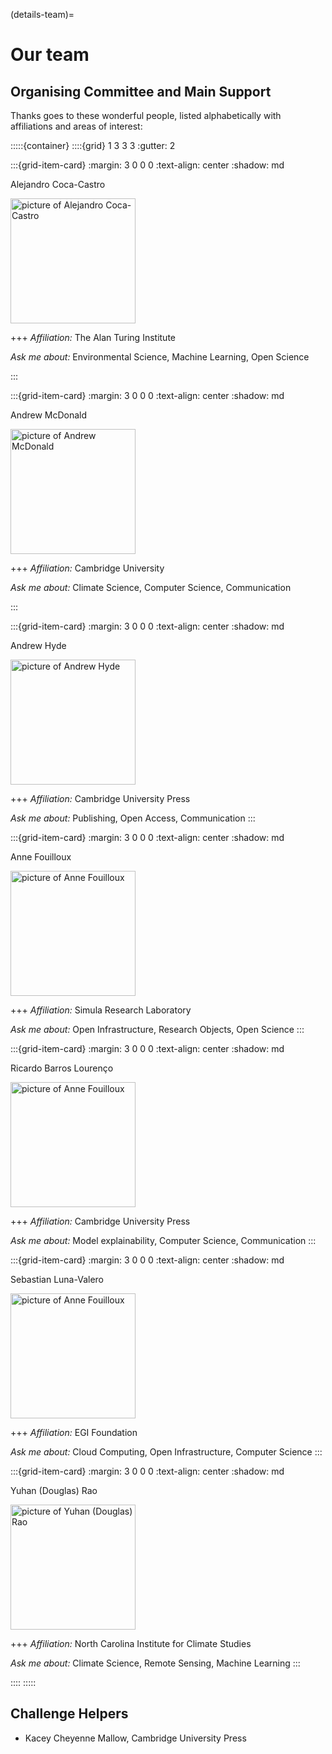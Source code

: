 (details-team)=

# Our team

## Organising Committee and Main Support

Thanks goes to these wonderful people, listed alphabetically with affiliations and areas of interest:

:::::{container}
::::{grid} 1 3 3 3
:gutter: 2

:::{grid-item-card} 
:margin: 3 0 0 0
:text-align: center
:shadow: md

Alejandro Coca-Castro

<img src="https://avatars.githubusercontent.com/u/13321552?v=4?s=100" alt="picture of Alejandro Coca-Castro" width="200" height="200">

+++
*Affiliation:* The Alan Turing Institute

*Ask me about:* Environmental Science, Machine Learning, Open Science

:::

:::{grid-item-card} 
:margin: 3 0 0 0
:text-align: center
:shadow: md

Andrew McDonald

<img src="https://www.clarehall.cam.ac.uk/wp-content/uploads/2022/10/McDonald-1991x2048.jpg" alt="picture of Andrew McDonald" width="200" height="200">

+++
*Affiliation:* Cambridge University

*Ask me about:* Climate Science, Computer Science, Communication

:::

:::{grid-item-card} 
:margin: 3 0 0 0
:text-align: center
:shadow: md

Andrew Hyde

<img src="https://pbs.twimg.com/profile_images/1453771231749189632/nrG8Przs_400x400.jpg" alt="picture of Andrew Hyde" width="200" height="200">

+++
*Affiliation:* Cambridge University Press

*Ask me about:* Publishing, Open Access, Communication
:::

:::{grid-item-card} 
:margin: 3 0 0 0
:text-align: center
:shadow: md

Anne Fouilloux

<img src="https://avatars.githubusercontent.com/u/8168508?v=4?s=100" alt="picture of Anne Fouilloux" width="200" height="200">

+++
*Affiliation:* Simula Research Laboratory

*Ask me about:* Open Infrastructure, Research Objects, Open Science
:::

:::{grid-item-card} 
:margin: 3 0 0 0
:text-align: center
:shadow: md

Ricardo Barros Lourenço

<img src="https://avatars.githubusercontent.com/u/7102375?v=4?s=100" alt="picture of Anne Fouilloux" width="200" height="200">

+++
*Affiliation:* Cambridge University Press

*Ask me about:* Model explainability, Computer Science, Communication
:::

:::{grid-item-card} 
:margin: 3 0 0 0
:text-align: center
:shadow: md

Sebastian Luna-Valero

<img src="https://avatars.githubusercontent.com/u/5345517?v=4?s=100" alt="picture of Anne Fouilloux" width="200" height="200">

+++
*Affiliation:* EGI Foundation

*Ask me about:* Cloud Computing, Open Infrastructure, Computer Science
:::

:::{grid-item-card} 
:margin: 3 0 0 0
:text-align: center
:shadow: md

Yuhan (Douglas) Rao

<img src="https://ncics.org/wp-content/uploads/2016/05/Rao-Douglas-180x0-c-default@1x.jpg" alt="picture of Yuhan (Douglas) Rao" width="200" height="200">

+++
*Affiliation:* North Carolina Institute for Climate Studies

*Ask me about:* Climate Science, Remote Sensing, Machine Learning
:::

::::
:::::

## Challenge Helpers

- Kacey Cheyenne Mallow, Cambridge University Press
